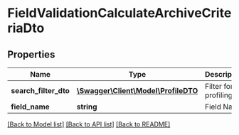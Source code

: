 # FieldValidationCalculateArchiveCriteriaDto

## Properties
Name | Type | Description | Notes
------------ | ------------- | ------------- | -------------
**search_filter_dto** | [**\Swagger\Client\Model\ProfileDTO**](ProfileDTO.md) | Filter for profiling | [optional] 
**field_name** | **string** | Field Name | [optional] 

[[Back to Model list]](../README.md#documentation-for-models) [[Back to API list]](../README.md#documentation-for-api-endpoints) [[Back to README]](../README.md)


